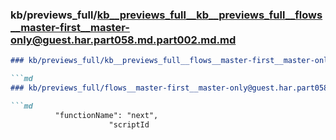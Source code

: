 ### kb/previews_full/kb__previews_full__kb__previews_full__flows__master-first__master-only@guest.har.part058.md.part002.md.md

```md
### kb/previews_full/kb__previews_full__flows__master-first__master-only@guest.har.part058.md.part002.md

```md
### kb/previews_full/flows__master-first__master-only@guest.har.part058.md (part 002)

```md
          "functionName": "next",
                      "scriptId
```

```

```

```
